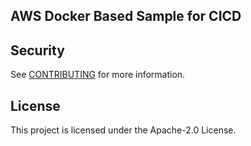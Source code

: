 ## AWS Docker Based Sample for CICD

## Security

See [CONTRIBUTING](CONTRIBUTING.md#security-issue-notifications) for more information.

## License

This project is licensed under the Apache-2.0 License.

